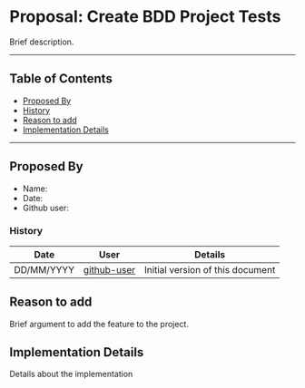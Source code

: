 # Proposal: Create BDD Project Tests

Brief description.

---

## <a name="toc"></a> Table of Contents

* [Proposed By](#prb)
* [History](#his)
* [Reason to add](#rta)
* [Implementation Details](#imd)

---

## <a name="prb"></a> Proposed By

* Name: <name>
* Date: <date>
* Github user: <github-username>

### <a name="his"></a> History

|    Date    |                      User                       | Details                          |
| :--------: | :---------------------------------------------: | -------------------------------- |
| DD/MM/YYYY | [github-user](https://github.com/<github-user>) | Initial version of this document |

## <a name="rta"></a> Reason to add

Brief argument to add the feature to the project.

## <a name="imd"></a> Implementation Details

Details about the implementation
